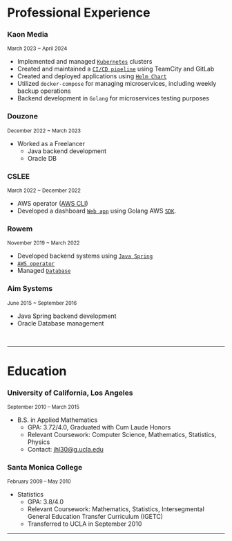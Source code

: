 
# Professional Experience

### Kaon Media

<small>March 2023 ~ April 2024</small>

<!-- * Implemented and managed  [`Kubernetes`](../blog/2024/06/01/kubernetes-core-concept) clusters -->
* Implemented and managed  [`Kubernetes`](blog/posts/Kubernetes-Core-Concept.md) clusters
* Created and maintained a  [`CI/CD pipeline`](blog/posts/CICD_Work.md) using TeamCity and GitLab
* Created and deployed applications using  [`Helm Chart`](blog/posts/helm.pdf)
* Utilized `docker-compose` for managing microservices, including weekly backup operations
* Backend development in `Golang` for microservices testing purposes



### Douzone

<small>December 2022 ~ March 2023</small>

- Worked as a Freelancer
    - Java backend development
    - Oracle DB


### CSLEE

<small>March 2022 ~ December 2022</small>

- AWS operator ([AWS CLI](blog/posts/AWS_CLI.md))
- Developed a dashboard [`Web app`](blog/posts/Golang-AWS-dashboard.md) using Golang AWS [`SDK`](https://aws.amazon.com/sdk-for-go/).


### Rowem

<small>November 2019 ~ March 2022</small>

- Developed backend systems using [`Java Spring`](blog/posts/Spring-at-Rowem.md)
- [`AWS operator`](blog/posts/AWS-at-Rowem.md)
- Managed [`Database`](blog/posts/Database-at-Rowem.md)


### Aim Systems

<small>June 2015 ~ September 2016</small>

- Java Spring backend development
- Oracle Database management


<br>
<hr>

# Education

### University of California, Los Angeles

<small>September 2010 – March 2015</small>

- B.S. in Applied Mathematics
    - GPA: 3.72/4.0, Graduated with Cum Laude Honors
    - Relevant Coursework: Computer Science, Mathematics, Statistics, Physics
    - Contact: jhl30@g.ucla.edu


### Santa Monica College

<small>February 2009 – May 2010</small>

- Statistics
    - GPA: 3.8/4.0
    - Relevant Coursework: Mathematics, Statistics, Intersegmental General Education Transfer Curriculum (IGETC)
    - Transferred to UCLA in September 2010

<hr>